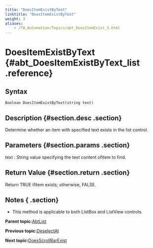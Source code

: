 ```yaml
--- 
title: "DoesItemExistByText"
linktitle: "DoesItemExistByText"
weight: 3
aliases: 
    - /TA_Automation/Topics/abt_DoesItemExist_3.html
---
```

# DoesItemExistByText {#abt_DoesItemExistByText_list .reference}

## Syntax

`Boolean DoesItemExistByText(string text)`

## Description {#section.desc .section}

Determine whether an item with specified text exists in the list control.

## Parameters {#section.params .section}

text
:   String value specifying the text content ofitem to find.

## Return Value {#section.return .section}

Return TRUE ifitem exists; otherwise, FALSE.

## Notes { .section}

-   This method is applicable to both ListBox and ListView controls.

**Parent topic:**[AbtList](../../TA_Automation/Topics/abt_AbtList.html)

**Previous topic:**[DeselectAt](../../TA_Automation/Topics/abt_DeselectAt_3.html)

**Next topic:**[DoesScrollBarExist](../../TA_Automation/Topics/abt_DoesScrollBarExist_3.html)

